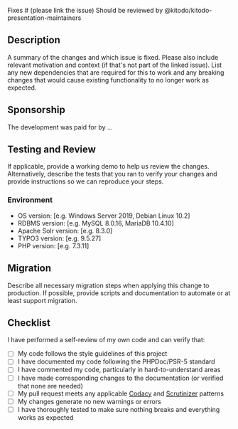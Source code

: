 Fixes # (please link the issue)
Should be reviewed by @kitodo/kitodo-presentation-maintainers

## Description

A summary of the changes and which issue is fixed. Please also include relevant motivation and context (if that's not part of the linked issue). List any new dependencies that are required for this to work and any breaking changes that would cause existing functionality to no longer work as expected.

## Sponsorship

The development was paid for by ...

## Testing and Review

If applicable, provide a working demo to help us review the changes. Alternatively, describe the tests that you ran to verify your changes and provide instructions so we can reproduce your steps.

### Environment

 - OS version: [e.g. Windows Server 2019, Debian Linux 10.2]
 - RDBMS version: [e.g. MySQL 8.0.16, MariaDB 10.4.10]
 - Apache Solr version: [e.g. 8.3.0]
 - TYPO3 version: [e.g. 9.5.27]
 - PHP version: [e.g. 7.3.11]

## Migration

Describe all necessary migration steps when applying this change to production. If possible, provide scripts and documentation to automate or at least support migration.

## Checklist

I have performed a self-review of my own code and can verify that:

- [ ] My code follows the style guidelines of this project
- [ ] I have documented my code following the PHPDoc/PSR-5 standard
- [ ] I have commented my code, particularly in hard-to-understand areas
- [ ] I have made corresponding changes to the documentation (or verified that none are needed)
- [ ] My pull request meets any applicable [Codacy](https://app.codacy.com/manual/Kitodo/Kitodo.Presentation/pullRequests) and [Scrutinizer](https://scrutinizer-ci.com/g/kitodo/kitodo-presentation/inspections) patterns
- [ ] My changes generate no new warnings or errors
- [ ] I have thoroughly tested to make sure nothing breaks and everything works as expected
